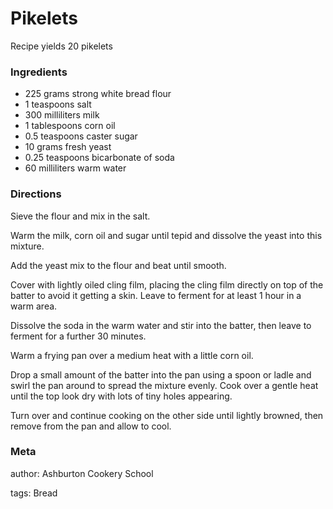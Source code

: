 # Pikelets

Recipe yields 20 pikelets 

### Ingredients
 * 225 grams strong white bread flour
 * 1 teaspoons salt
 * 300 milliliters milk
 * 1 tablespoons corn oil
 * 0.5 teaspoons caster sugar
 * 10 grams fresh yeast
 * 0.25 teaspoons bicarbonate of soda
 * 60 milliliters warm water

### Directions

Sieve the flour and mix in the salt.

Warm the milk, corn oil and sugar until tepid and dissolve the yeast into this mixture.

Add the yeast mix to the flour and beat until smooth.

Cover with lightly oiled cling film, placing the cling film directly on top of the batter to avoid it getting a skin.  Leave to ferment for at least 1 hour in a warm area.

Dissolve the soda in the warm water and stir into the batter, then leave to ferment for a further 30 minutes.

Warm a frying pan over a medium heat with a little corn oil.

Drop a small amount of the batter into the pan using a spoon or ladle and swirl the pan around to spread the mixture evenly.  Cook over a gentle heat until the top look dry with lots of tiny holes appearing.

Turn over and continue cooking on the other side until lightly browned, then remove from the pan and allow to cool.

### Meta
author: Ashburton Cookery School

tags: Bread

